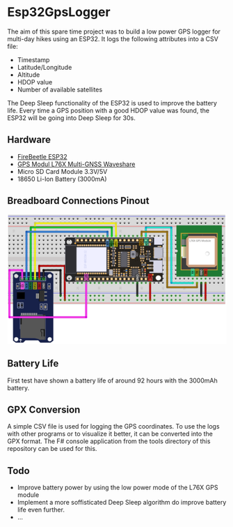 # Esp32GpsLogger
The aim of this spare time project was to build a low power GPS logger for multi-day hikes using an ESP32. It logs the following attributes into a CSV file:
* Timestamp
* Latitude/Longitude
* Altitude
* HDOP value
* Number of available satellites

The Deep Sleep functionality of the ESP32 is used to improve the battery life. Every time a GPS position with a good HDOP value was found, the ESP32 will be going into Deep Sleep for 30s.

## Hardware
* [FireBeetle ESP32](https://wiki.dfrobot.com/FireBeetle_ESP32_IOT_Microcontroller(V3.0)__Supports_Wi-Fi_&_Bluetooth__SKU__DFR0478#target_7)
* [GPS Modul L76X Multi-GNSS Waveshare](https://www.waveshare.com/wiki/L76X_GPS_Module)
* Micro SD Card Module 3.3V/5V
* 18650 Li-Ion Battery (3000mA)

## Breadboard Connections Pinout
![screenshot](https://raw.githubusercontent.com/crehmann/Esp32GpsLogger/master/assets/breadboard.png)  

## Battery Life
First test have shown a battery life of around 92 hours with the 3000mAh battery.

## GPX Conversion
A simple CSV file is used for logging the GPS coordinates. To use the logs with other programs or to visualize it better, it can be converted into the GPX format. The F# console application from the tools directory of this repository can be used for this.

## Todo
* Improve battery power by using the low power mode of the L76X GPS module
* Implement a more soffisticated Deep Sleep algorithm do improve battery life even further.
* ...
